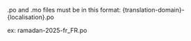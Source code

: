 .po and .mo files must be in this format:
{translation-domain}-{localisation}.po

ex:
ramadan-2025-fr_FR.po
